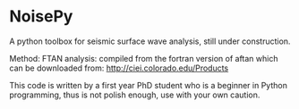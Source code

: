 # NoisePy
A python toolbox for seismic surface wave analysis, still under construction.

Method:
FTAN analysis: compiled from the fortran version of aftan which can be downloaded from:
http://ciei.colorado.edu/Products

This code is written by a first year PhD student who is a beginner in Python programming, thus is not polish enough, use with your own caution.


